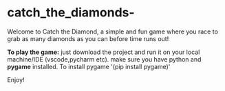 # catch_the_diamonds-
Welcome to Catch the Diamond, a simple and fun game where you race to grab as many diamonds as you can before time runs out!

**To play the game:** just  download the project and run it on your local machine/IDE (vscode,pycharm etc). make sure you have python and **pygame**  installed. To install pygame '(pip install pygame)'

Enjoy!
